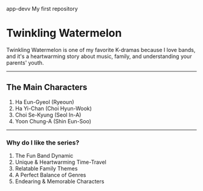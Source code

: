 app-devv
My first repository
# Twinkling Watermelon

Twinkling Watermelon is one of my favorite K-dramas because I love bands, and it's a heartwarming story about music, family, and understanding your parents' youth.

---

## The Main Characters
1. Ha Eun-Gyeol (Ryeoun)
2. Ha Yi-Chan (Choi Hyun-Wook)
3. Choi Se-Kyung (Seol In-A)
4. Yoon Chung-A (Shin Eun-Soo)

---

### Why do I like the series?
1. The Fun Band Dynamic
2. Unique & Heartwarming Time-Travel
3. Relatable Family Themes
4. A Perfect Balance of Genres
5. Endearing & Memorable Characters
